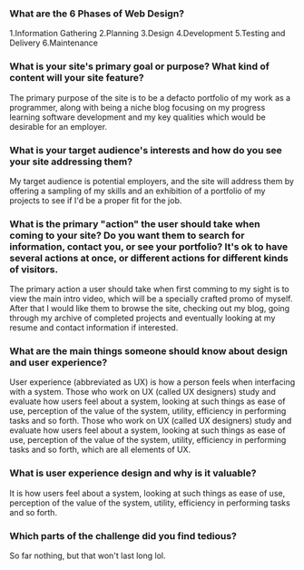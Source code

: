 <!DOCTYPE html>
</html>
  <head>
    <title> Rajal's Blog O FUN
    <a href = "Site-Map.png">Site Map</a>
    </title>
  </head>
<body>


<h3> What are the 6 Phases of Web Design?</h3>
<p>
      1.Information Gathering
      2.Planning
      3.Design
      4.Development
      5.Testing and Delivery
      6.Maintenance
</p>

<h3>What is your site's primary goal or purpose? What kind of content will your site feature?</h3>
<p>
      The primary purpose of the site is to be a defacto portfolio of my work as a programmer, along with being a niche blog focusing on my progress learning software development and my key qualities which would be desirable for an employer.
</p>

<h3>What is your target audience's interests and how do you see your site addressing them?</h3>
<p>
    My target audience is potential employers, and the site will address them by offering a sampling of my skills and an exhibition of a portfolio of my projects to see if I'd be a proper fit for the job.
</p>

<h3>What is the primary "action" the user should take when coming to your site? Do you want them to search for information, contact you, or see your portfolio? It's ok to have several actions at once, or different actions for different kinds of visitors.</h3>
<p>
    The primary action a user should take when first comming to my sight is to view the main intro video, which will be a specially crafted promo of myself. After that I would like them to browse the site, checking out my blog, going through my archive of completed projects and eventually looking at my resume and contact information if interested.
</p>
<h3>What are the main things someone should know about design and user experience?</h3>
<p>
    User experience (abbreviated as UX) is how a person feels when interfacing with a system.
    Those who work on UX (called UX designers) study and evaluate how users feel about a system, looking at such things as ease of use, perception of the value of the system, utility, efficiency in performing tasks and so forth.
    Those who work on UX (called UX designers) study and evaluate how users feel about a system, looking at such things as ease of use, perception of the value of the system, utility, efficiency in performing tasks and so forth, which are all elements of UX.</p>

<h3>What is user experience design and why is it valuable?</h3>
<p> It is how users feel about a system, looking at such things as ease of use, perception of the value of the system, utility, efficiency in performing tasks and so forth.</p>

<h3>Which parts of the challenge did you find tedious?</h3>
<p>  So far nothing, but that won't last long lol.</p>

</body>
</html>